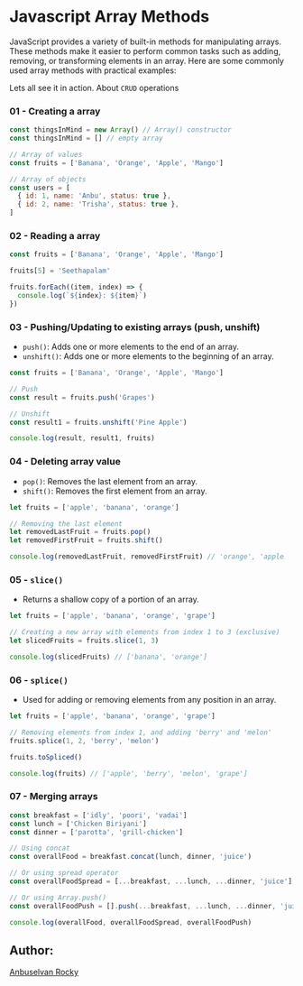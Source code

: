 # Javascript Array Methods

JavaScript provides a variety of built-in methods for manipulating arrays. These methods make it easier to perform common tasks such as adding, removing, or transforming elements in an array. Here are some commonly used array methods with practical examples:

Lets all see it in action. About `CRUD` operations

### 01 - Creating a array

```js
const thingsInMind = new Array() // Array() constructor
const thingsInMind = [] // empty array

// Array of values
const fruits = ['Banana', 'Orange', 'Apple', 'Mango']

// Array of objects
const users = [
  { id: 1, name: 'Anbu', status: true },
  { id: 2, name: 'Trisha', status: true },
]
```

### 02 - Reading a array

```js
const fruits = ['Banana', 'Orange', 'Apple', 'Mango']

fruits[5] = 'Seethapalam'

fruits.forEach((item, index) => {
  console.log(`${index}: ${item}`)
})
```

### 03 - Pushing/Updating to existing arrays (push, unshift)

- `push()`: Adds one or more elements to the end of an array.
- `unshift()`: Adds one or more elements to the beginning of an array.

```js
const fruits = ['Banana', 'Orange', 'Apple', 'Mango']

// Push
const result = fruits.push('Grapes')

// Unshift
const result1 = fruits.unshift('Pine Apple')

console.log(result, result1, fruits)
```

### 04 - Deleting array value

- `pop()`: Removes the last element from an array.
- `shift()`: Removes the first element from an array.

```js
let fruits = ['apple', 'banana', 'orange']

// Removing the last element
let removedLastFruit = fruits.pop()
let removedFirstFruit = fruits.shift()

console.log(removedLastFruit, removedFirstFruit) // 'orange', 'apple
```

### 05 - **`slice()`**

- Returns a shallow copy of a portion of an array.

```javascript
let fruits = ['apple', 'banana', 'orange', 'grape']

// Creating a new array with elements from index 1 to 3 (exclusive)
let slicedFruits = fruits.slice(1, 3)

console.log(slicedFruits) // ['banana', 'orange']
```

### 06 - `splice()`

- Used for adding or removing elements from any position in an array.

```javascript
let fruits = ['apple', 'banana', 'orange', 'grape']

// Removing elements from index 1, and adding 'berry' and 'melon'
fruits.splice(1, 2, 'berry', 'melon')

fruits.toSpliced()

console.log(fruits) // ['apple', 'berry', 'melon', 'grape']
```

### 07 - Merging arrays

```js
const breakfast = ['idly', 'poori', 'vadai']
const lunch = ['Chicken Biriyani']
const dinner = ['parotta', 'grill-chicken']

// Using concat
const overallFood = breakfast.concat(lunch, dinner, 'juice')

// Or using spread operator
const overallFoodSpread = [...breakfast, ...lunch, ...dinner, 'juice']

// Or using Array.push()
const overallFoodPush = [].push(...breakfast, ...lunch, ...dinner, 'juice')

console.log(overallFood, overallFoodSpread, overallFoodPush)
```

## Author:

[Anbuselvan Rocky](https://fb.me/anburocky3)
